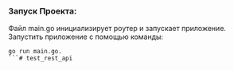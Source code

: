 ### Запуск Проекта:

Файл main.go инициализирует роутер и запускает приложение.
Запустить приложение с помощью команды:
```shell
go run main.go.
```#   t e s t _ r e s t _ a p i  
 